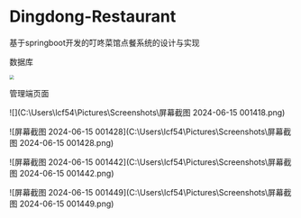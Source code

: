# Dingdong-Restaurant
基于springboot开发的叮咚菜馆点餐系统的设计与实现

数据库

<img src="C:\Users\lcf54\Pictures\Screenshots\屏幕截图 2024-06-06 164353.png" style="zoom:50%;" />

管理端页面

![](C:\Users\lcf54\Pictures\Screenshots\屏幕截图 2024-06-15 001418.png)

![屏幕截图 2024-06-15 001428](C:\Users\lcf54\Pictures\Screenshots\屏幕截图 2024-06-15 001428.png)

![屏幕截图 2024-06-15 001442](C:\Users\lcf54\Pictures\Screenshots\屏幕截图 2024-06-15 001442.png)

![屏幕截图 2024-06-15 001449](C:\Users\lcf54\Pictures\Screenshots\屏幕截图 2024-06-15 001449.png)
